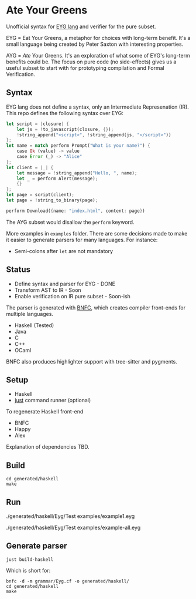 # Ate Your Greens

Unofficial syntax for [EYG lang](https://github.com/CrowdHailer/eyg-lang) and verifier for the pure subset.

EYG = Eat Your Greens, a metaphor for choices with long-term benefit. It's a small language being created by Peter Saxton with interesting properties.

AYG = *Ate* Your Greens. It's an exploration of what some of EYG's long-term benefits could be. The focus on pure code (no side-effects) gives us a useful subset to start with for prototyping compilation and Formal Verification.

## Syntax

EYG lang does not define a syntax, only an Intermediate Represenation (IR). This repo defines the following syntax over EYG: 

```rust
let script = |closure| {
    let js = !to_javascript(closure, {});
    !string_append("<script>", !string_append(js, "</script>"))
};
let name = match perform Prompt("What is your name?") {
    case Ok (value) -> value
    case Error (_) -> "Alice"
};
let client = |_| {
    let message = !string_append("Hello, ", name);
    let _ = perform Alert(message);
    {}
};
let page = script(client);
let page = !string_to_binary(page);

perform Download({name: "index.html", content: page})
```

The AYG subset would disallow the `perform` keyword.

More examples in `examples` folder. There are some decisions made to make it easier to generate parsers for many languages. For instance:

* Semi-colons after `let` are not mandatory

## Status

* Define syntax and parser for EYG - DONE
* Transform AST to IR - Soon
* Enable verification on IR pure subset - Soon-ish

The parser is generated with [BNFC](https://github.com/BNFC/bnfc), which creates compiler front-ends for multiple languages.

* Haskell (Tested)
* Java
* C
* C++
* OCaml

BNFC also produces highlighter support with tree-sitter and pygments.

## Setup

* Haskell
* [just](https://just.systems/) command runner (optional)

To regenerate Haskell front-end

* BNFC
* Happy
* Alex

Explanation of dependencies TBD.

## Build

```
cd generated/haskell
make
```

## Run

./generated/haskell/Eyg/Test examples/example1.eyg 

./generated/haskell/Eyg/Test examples/example-all.eyg 

## Generate parser

```
just build-haskell
```

Which is short for:

```
bnfc -d -m grammar/Eyg.cf -o generated/haskell/
cd generated/haskell
make
```
